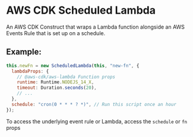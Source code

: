 # AWS CDK Scheduled Lambda

An AWS CDK Construct that wraps a Lambda function alongside an AWS Events Rule that is set up on a schedule.

## Example:

```js
this.newFn = new ScheduledLambda(this, "new-fn", {
  lambdaProps: {
    // @aws-cdk/aws-lambda Function props
    runtime: Runtime.NODEJS_14_X,
    timeout: Duration.seconds(20),
    // ...
  },
  schedule: "cron(0 * * * ? *)", // Run this script once an hour
});
```

To access the underlying event rule or Lambda, access the `schedule` or `fn` props
